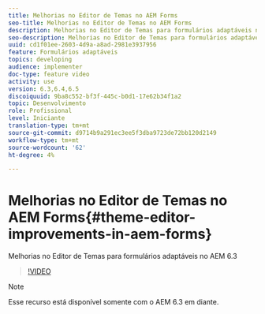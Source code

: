 ```yaml
---
title: Melhorias no Editor de Temas no AEM Forms
seo-title: Melhorias no Editor de Temas no AEM Forms
description: Melhorias no Editor de Temas para formulários adaptáveis no AEM 6.3
seo-description: Melhorias no Editor de Temas para formulários adaptáveis no AEM 6.3
uuid: cd1f01ee-2603-4d9a-a8ad-2981e3937956
feature: Formulários adaptáveis
topics: developing
audience: implementer
doc-type: feature video
activity: use
version: 6.3,6.4,6.5
discoiquuid: 9ba8c552-bf3f-445c-b0d1-17e62b34f1a2
topic: Desenvolvimento
role: Profissional
level: Iniciante
translation-type: tm+mt
source-git-commit: d9714b9a291ec3ee5f3dba9723de72bb120d2149
workflow-type: tm+mt
source-wordcount: '62'
ht-degree: 4%

---
```



# Melhorias no Editor de Temas no AEM Forms{#theme-editor-improvements-in-aem-forms}

Melhorias no Editor de Temas para formulários adaptáveis no AEM 6.3

>[!VIDEO](https://video.tv.adobe.com/v/19497?quality=9&learn=on)

>[!NOTE]
>
>Esse recurso está disponível somente com o AEM 6.3 em diante.


